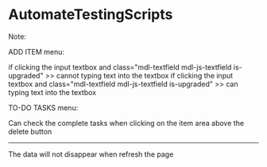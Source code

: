 ﻿# AutomateTestingScripts

Note:

ADD ITEM menu:

if clicking the input textbox and class="mdl-textfield mdl-js-textfield is-upgraded" >> cannot typing text into the textbox
if clicking the input textbox and class="mdl-textfield mdl-js-textfield is-upgraded" >> can typing text into the textbox

TO-DO TASKS menu:

Can check the complete tasks when clicking on the item area above the delete button

-------------------------------------------------------------------------------------

The data will not disappear when refresh the page
